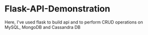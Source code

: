 # Flask-API-Demonstration
Here, I've used flask to build api and to perform CRUD operations on MySQL, MongoDB and Cassandra DB
